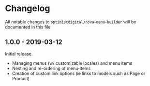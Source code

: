 # Changelog

All notable changes to `optimistdigital/nova-menu-builder` will be documented in this file

## 1.0.0 - 2019-03-12

Initial release.

- Managing menus (w/ customizable locales) and menu items
- Nesting and re-ordering of menu-items
- Creation of custom link options (ie links to models such as Page or Product)
